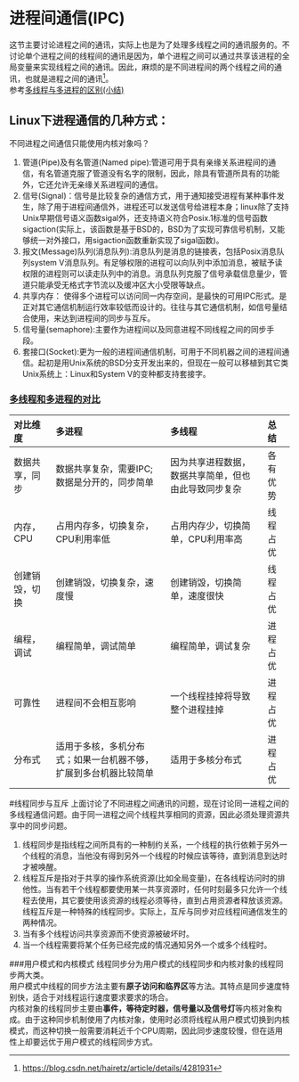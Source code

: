 # 进程间通信\(IPC\)

这节主要讨论进程之间的通讯，实际上也是为了处理多线程之间的通讯服务的。不讨论单个进程之间的线程间的通讯是因为，单个进程之间可以通过共享该进程的全局变量来实现线程之间的通讯。因此，麻烦的是不同进程间的两个线程之间的通讯，也就是进程之间的通讯[^1]。  
参考[多线程与多进程的区别(小结)](https://blog.csdn.net/hairetz/article/details/4281931)

## Linux下进程通信的几种方式：
不同进程之间通信只能使用内核对象吗？  
1. 管道\(Pipe\)及有名管道\(Named pipe\):管道可用于具有亲缘关系进程间的通信，有名管道克服了管道没有名字的限制，因此，除具有管道所具有的功能外，它还允许无亲缘关系进程间的通信。  
2. 信号\(Signal\)：信号是比较复杂的通信方式，用于通知接受进程有某种事件发生，除了用于进程间通信外，进程还可以发送信号给进程本身；linux除了支持Unix早期信号语义函数sigal外，还支持语义符合Posix.1标准的信号函数sigaction\(实际上，该函数是基于BSD的，BSD为了实现可靠信号机制，又能够统一对外接口，用sigaction函数重新实现了sigal函数\)。  
3. 报文\(Message\)队列\(消息队列\):消息队列是消息的链接表，包括Posix消息队列system V消息队列。有足够权限的进程可以向队列中添加消息，被赋予读权限的进程则可以读走队列中的消息。消息队列克服了信号承载信息量少，管道只能承受无格式字节流以及缓冲区大小受限等缺点。  
4. 共享内存： 使得多个进程可以访问同一内存空间，是最快的可用IPC形式。是正对其它通信机制运行效率较低而设计的。往往与其它通信机制，如信号量结合使用，来达到进程间的同步与互斥。  
5. 信号量\(semaphore\):主要作为进程间以及同意进程不同线程之间的同步手段。  
6. 套接口\(Socket\):更为一般的进程间通信机制，可用于不同机器之间的进程间通信。起初是用Unix系统的BSD分支开发出来的，但现在一般可以移植到其它类Unix系统上：Linux和System V的变种都支持套接字。  

### [多线程和多进程的对比](https://blog.csdn.net/lishenglong666/article/details/8557215)

| 对比维度 | 多进程 | 多线程 | 总结 |
| :--- | :--- | :--- | :--- |
| 数据共享，同步 | 数据共享复杂，需要IPC;数据是分开的，同步简单 | 因为共享进程数据，数据共享简单，但也由此导致同步复杂 | 各有优势 |
| 内存，CPU | 占用内存多，切换复杂，CPU利用率低 | 占用内存少，切换简单，CPU利用率高 | 线程占优 |
| 创建销毁，切换 | 创建销毁，切换复杂，速度慢 | 创建销毁，切换简单，速度很快 | 线程占优 |
| 编程，调试 | 编程简单，调试简单 | 编程简单，调试复杂 | 进程占优 |
| 可靠性 | 进程间不会相互影响 | 一个线程挂掉将导致整个进程挂掉 | 进程占优 |
| 分布式 | 适用于多核，多机分布式；如果一台机器不够，扩展到多台机器比较简单 | 适用于多核分布式 | 进程占优 |

#线程同步与互斥
上面讨论了不同进程之间通讯的问题，现在讨论同一进程之间的多线程通信问题。由于同一进程之间个线程共享相同的资源，因此必须处理资源共享中的同步问题。
1. 线程同步是指线程之间所具有的一种制约关系，一个线程的执行依赖于另外一个线程的消息，当他没有得到另外一个线程的时候应该等待，直到消息到达时才被唤醒。  
2. 线程互斥是指对于共享的操作系统资源(比如全局变量)，在各线程访问时的排他性。当有若干个线程都要使用某一共享资源时，任何时刻最多只允许一个线程去使用，其它要使用该资源的线程必须等待，直到占用资源者释放该资源。   
线程互斥是一种特殊的线程同步。实际上，互斥与同步对应线程间通信发生的两种情况。  
1. 当有多个线程访问共享资源而不使资源被破坏时。  
2. 当一个线程需要将某个任务已经完成的情况通知另外一个或多个线程时。  

###用户模式和内核模式
线程同步分为用户模式的线程同步和内核对象的线程同步两大类。  
用户模式中线程的同步方法主要有**原子访问和临界区**等方法。其特点是同步速度特别快，适合于对线程运行速度要求要求的场合。  
内核对象的线程同步主要由**事件，等待定时器，信号量以及信号灯**等内核对象构成。由于这种同步机制使用了内核对象，使用时必须将线程从用户模式切换到内核模式，而这种切换一般需要消耗近千个CPU周期，因此同步速度较慢，但在适用性上却要远优于用户模式的线程同步方式。  




[^1]: https://blog.csdn.net/hairetz/article/details/4281931

